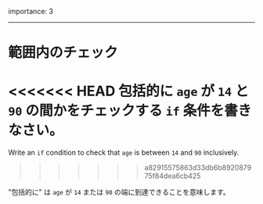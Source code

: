 importance: 3

---

# 範囲内のチェック

<<<<<<< HEAD
包括的に `age` が `14` と `90` の間かをチェックする `if` 条件を書きなさい。
=======
Write an `if` condition to check that `age` is between `14` and `90` inclusively.
>>>>>>> a82915575863d33db6b892087975f84dea6cb425

"包括的に" は `age` が `14` または `90` の端に到達できることを意味します。
